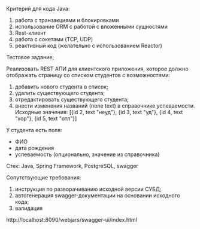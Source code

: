 Критерий для кода Java:
1. работа с транзакциями и блокировками
2. использование ORM с работой с вложенными сущностями
3. Rest-клиент
4. работа с сокетами (TCP, UDP)
5. реактивный код (желательно с использованием Reactor)

Тестовое задание;

Реализовать REST АПИ для клиентского приложения, которое должно отображать страницу со списком студентов с возможностями:
1. добавить нового студента в список;
2. удалить существующего студента;
3. отредактировать существующего студента;
4. внести изменения названий (поле text) в справочнике успеваемости. Исходные значения:
[{id 2, text "неуд"}, {id 3, text "уд"}, {id 4, text "хор"}, {id 5, text "отл"}]

У студента есть поля:
- ФИО
- дата рождения
- успеваемость (опционально, значение из справочника)

Стек:
Java, Spring Framework, PostgreSQL, swagger

Сопутствующие требования:
1. инструкция по разворачиванию исходной версии СУБД;
2. автогенерация swagger-документации на основании исходного кода;
3. валидация


http://localhost:8090/webjars/swagger-ui/index.html